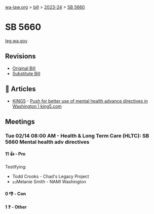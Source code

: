 [wa-law.org](/) > [bill](/bill/) > [2023-24](/bill/2023-24/) > [SB 5660](/bill/2023-24/sb/5660/)

# SB 5660
[leg.wa.gov](https://app.leg.wa.gov/billsummary?BillNumber=5660&Year=2023&Initiative=false)

## Revisions
* [Original Bill](1/)
* [Substitute Bill](S/)

## 📰 Articles
* [KING5](/org/king5/) - [Push for better use of mental health advance directives in Washington | king5.com](https://www.king5.com/article/news/local/push-use-mental-health-advance-directives-washington/281-504a7229-6803-4aa2-86ef-4b92b769a2f3#:~:text=Senate%20Bill%205660)

## Meetings
### Tue 02/14 08:00 AM - Health & Long Term Care (HLTC): SB 5660 Mental health adv directives
#### 11 👍 - Pro
Testifying:
* Todd Crooks - Chad's Legacy Project
* 💵Melanie Smith - NAMI Washington

#### 0 👎 - Con

#### 1 ❓ - Other

